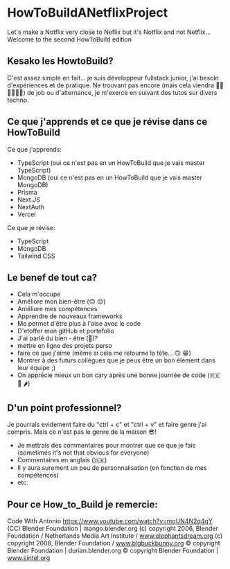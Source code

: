 # HowToBuildANetflixProject
Let's make a Notflix very close to Neflix but it's Notflix and not Netflix...
Welcome to the second HowToBuild edition

## Kesako les HowtoBuild?
C'est assez simple en fait... je suis développeur fullstack junior, j'ai besoin d'expériences et de pratique.
Ne trouvant pas encore (mais cela viendra 👊🏼🤞🏽💪🏽) de job ou d'alternance, je m'exerce en suivant des tutos sur divers techno.

## Ce que j'apprends et ce que je révise dans ce HowToBuild
Ce que j'apprends:
- TypeScript (oui ce n'est pas en un HowToBuild que je vais master TypeScript)
- MongoDB (oui ce n'est pas en un HowToBuild que je vais master MongoDB)
- Prisma
- Next.JS
- NextAuth
- Vercel

Ce que je révise:
- TypeScript
- MongoDB
- Tailwind CSS

## Le benef de tout ca?
- Cela m'occupe
- Améliore mon bien-être (🙃 😌)
- Améliore mes compétences
- Apprendre de nouveaux frameworks
- Me permet d'être plus à l'aise avec le code
- D'etoffer mon gitHub et portefolio
- J'ai parlé du bien - être (🤩)?
- mettre en ligne des projets perso
- faire ce que j'aime (même si cela me retourne la tête... 🙃 😁)
- Montrer à des futurs collègues que je peux être un bon élément dans leur équipe ;)
- On apprécie mieux un bon cary après une bonne journée de code (🇷🇪 🍛 🌶️)

## D'un point professionnel?
Je pourrais evidement faire du "ctrl + c" et "ctrl + v" et faire genre j'ai compris. 
Mais ce n'est pas le genre de la maison 😎! 
- Je mettrais des commentaires pour montrer que ce que je fais (sometimes it's not that obvious for everyone)
- Commentaires en anglais (🇬🇧)
- Il y aura surement un peu de personnalisation (en fonction de mes compétences)
- etc.

## Pour ce How_to_Build je remercie:
Code With Antonio
https://www.youtube.com/watch?v=mqUN4N2q4qY
(CC) Blender Foundation | mango.blender.org
(c) copyright 2006, Blender Foundation / Netherlands Media Art Institute / www.elephantsdream.org
(c) copyright 2008, Blender Foundation / www.bigbuckbunny.org
© copyright Blender Foundation | durian.blender.org
© copyright Blender Foundation | www.sintel.org
